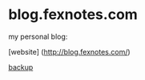 # blog.fexnotes.com
my personal blog:

[website] (http://blog.fexnotes.com/)

[backup](https://github.com/rockcoder23/blog.fexnotes.com/issues)
